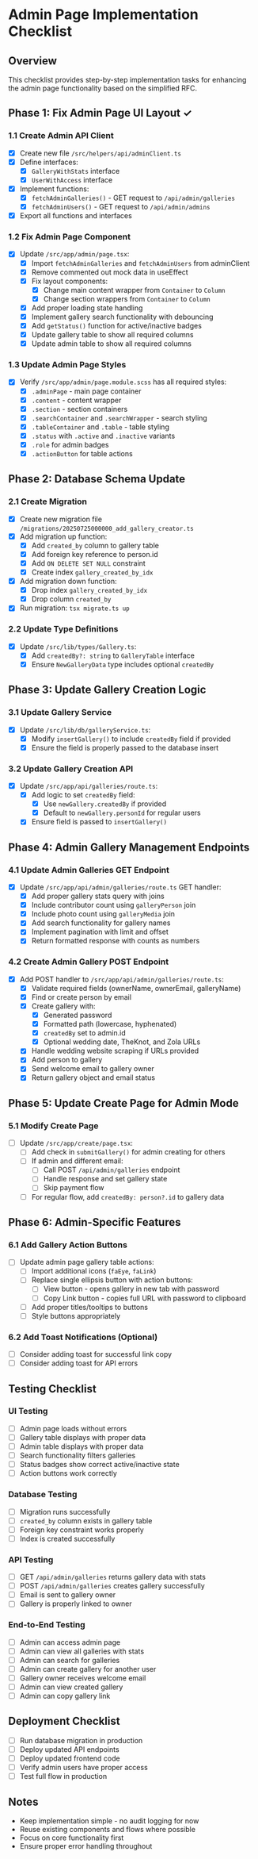 # Admin Page Implementation Checklist

## Overview
This checklist provides step-by-step implementation tasks for enhancing the admin page functionality based on the simplified RFC.

## Phase 1: Fix Admin Page UI Layout ✓

### 1.1 Create Admin API Client
- [x] Create new file `/src/helpers/api/adminClient.ts`
- [x] Define interfaces:
  - [x] `GalleryWithStats` interface
  - [x] `UserWithAccess` interface
- [x] Implement functions:
  - [x] `fetchAdminGalleries()` - GET request to `/api/admin/galleries`
  - [x] `fetchAdminUsers()` - GET request to `/api/admin/admins`
- [x] Export all functions and interfaces

### 1.2 Fix Admin Page Component
- [x] Update `/src/app/admin/page.tsx`:
  - [x] Import `fetchAdminGalleries` and `fetchAdminUsers` from adminClient
  - [x] Remove commented out mock data in useEffect
  - [x] Fix layout components:
    - [x] Change main content wrapper from `Container` to `Column`
    - [x] Change section wrappers from `Container` to `Column`
  - [x] Add proper loading state handling
  - [x] Implement gallery search functionality with debouncing
  - [x] Add `getStatus()` function for active/inactive badges
  - [x] Update gallery table to show all required columns
  - [x] Update admin table to show all required columns

### 1.3 Update Admin Page Styles
- [x] Verify `/src/app/admin/page.module.scss` has all required styles:
  - [x] `.adminPage` - main page container
  - [x] `.content` - content wrapper
  - [x] `.section` - section containers
  - [x] `.searchContainer` and `.searchWrapper` - search styling
  - [x] `.tableContainer` and `.table` - table styling
  - [x] `.status` with `.active` and `.inactive` variants
  - [x] `.role` for admin badges
  - [x] `.actionButton` for table actions

## Phase 2: Database Schema Update

### 2.1 Create Migration
- [x] Create new migration file `/migrations/20250725000000_add_gallery_creator.ts`
- [x] Add migration up function:
  - [x] Add `created_by` column to gallery table
  - [x] Add foreign key reference to person.id
  - [x] Add `ON DELETE SET NULL` constraint
  - [x] Create index `gallery_created_by_idx`
- [x] Add migration down function:
  - [x] Drop index `gallery_created_by_idx`
  - [x] Drop column `created_by`
- [x] Run migration: `tsx migrate.ts up`

### 2.2 Update Type Definitions
- [x] Update `/src/lib/types/Gallery.ts`:
  - [x] Add `createdBy?: string` to `GalleryTable` interface
  - [x] Ensure `NewGalleryData` type includes optional `createdBy`

## Phase 3: Update Gallery Creation Logic

### 3.1 Update Gallery Service
- [x] Update `/src/lib/db/galleryService.ts`:
  - [x] Modify `insertGallery()` to include `createdBy` field if provided
  - [x] Ensure the field is properly passed to the database insert

### 3.2 Update Gallery Creation API
- [x] Update `/src/app/api/galleries/route.ts`:
  - [x] Add logic to set `createdBy` field:
    - [x] Use `newGallery.createdBy` if provided
    - [x] Default to `newGallery.personId` for regular users
  - [x] Ensure field is passed to `insertGallery()`

## Phase 4: Admin Gallery Management Endpoints

### 4.1 Update Admin Galleries GET Endpoint
- [x] Update `/src/app/api/admin/galleries/route.ts` GET handler:
  - [x] Add proper gallery stats query with joins
  - [x] Include contributor count using `galleryPerson` join
  - [x] Include photo count using `galleryMedia` join
  - [x] Add search functionality for gallery names
  - [x] Implement pagination with limit and offset
  - [x] Return formatted response with counts as numbers

### 4.2 Create Admin Gallery POST Endpoint
- [x] Add POST handler to `/src/app/api/admin/galleries/route.ts`:
  - [x] Validate required fields (ownerName, ownerEmail, galleryName)
  - [x] Find or create person by email
  - [x] Create gallery with:
    - [x] Generated password
    - [x] Formatted path (lowercase, hyphenated)
    - [x] `createdBy` set to admin.id
    - [x] Optional wedding date, TheKnot, and Zola URLs
  - [x] Handle wedding website scraping if URLs provided
  - [x] Add person to gallery
  - [x] Send welcome email to gallery owner
  - [x] Return gallery object and email status

## Phase 5: Update Create Page for Admin Mode

### 5.1 Modify Create Page
- [ ] Update `/src/app/create/page.tsx`:
  - [ ] Add check in `submitGallery()` for admin creating for others
  - [ ] If admin and different email:
    - [ ] Call POST `/api/admin/galleries` endpoint
    - [ ] Handle response and set gallery state
    - [ ] Skip payment flow
  - [ ] For regular flow, add `createdBy: person?.id` to gallery data

## Phase 6: Admin-Specific Features

### 6.1 Add Gallery Action Buttons
- [ ] Update admin page gallery table actions:
  - [ ] Import additional icons (`faEye`, `faLink`)
  - [ ] Replace single ellipsis button with action buttons:
    - [ ] View button - opens gallery in new tab with password
    - [ ] Copy Link button - copies full URL with password to clipboard
  - [ ] Add proper titles/tooltips to buttons
  - [ ] Style buttons appropriately

### 6.2 Add Toast Notifications (Optional)
- [ ] Consider adding toast for successful link copy
- [ ] Consider adding toast for API errors

## Testing Checklist

### UI Testing
- [ ] Admin page loads without errors
- [ ] Gallery table displays with proper data
- [ ] Admin table displays with proper data
- [ ] Search functionality filters galleries
- [ ] Status badges show correct active/inactive state
- [ ] Action buttons work correctly

### Database Testing
- [ ] Migration runs successfully
- [ ] `created_by` column exists in gallery table
- [ ] Foreign key constraint works properly
- [ ] Index is created successfully

### API Testing
- [ ] GET `/api/admin/galleries` returns gallery data with stats
- [ ] POST `/api/admin/galleries` creates gallery successfully
- [ ] Email is sent to gallery owner
- [ ] Gallery is properly linked to owner

### End-to-End Testing
- [ ] Admin can access admin page
- [ ] Admin can view all galleries with stats
- [ ] Admin can search for galleries
- [ ] Admin can create gallery for another user
- [ ] Gallery owner receives welcome email
- [ ] Admin can view created gallery
- [ ] Admin can copy gallery link

## Deployment Checklist
- [ ] Run database migration in production
- [ ] Deploy updated API endpoints
- [ ] Deploy updated frontend code
- [ ] Verify admin users have proper access
- [ ] Test full flow in production

## Notes
- Keep implementation simple - no audit logging for now
- Reuse existing components and flows where possible
- Focus on core functionality first
- Ensure proper error handling throughout